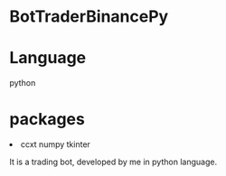 # BotTraderBinancePy

<h1>Language</h1>
 python

 <h1>packages</h1>

<li>ccxt 
numpy
tkinter</li>


It is a trading bot, developed by me in python language.

